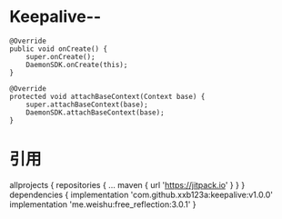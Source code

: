 # Keepalive--
    @Override
    public void onCreate() {
        super.onCreate();
        DaemonSDK.onCreate(this);
    }

    @Override
    protected void attachBaseContext(Context base) {
        super.attachBaseContext(base);
        DaemonSDK.attachBaseContext(base);
    }
# 引用
allprojects {
		repositories {
			...
			maven { url 'https://jitpack.io' }
		}
}  
dependencies {
    implementation 'com.github.xxb123a:keepalive:v1.0.0'  
    implementation 'me.weishu:free_reflection:3.0.1'
}
